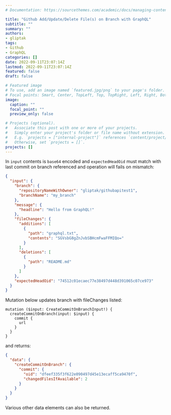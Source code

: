 ```yaml
---
# Documentation: https://sourcethemes.com/academic/docs/managing-content/

title: "Github Add/Update/Delete File(s) on Branch with GraphQL"
subtitle: ""
summary: ""
authors:
- gliptak
tags:
- Github
- GraphQL
categories: []
date: 2022-09-11T23:07:14Z
lastmod: 2022-09-11T23:07:14Z
featured: false
draft: false

# Featured image
# To use, add an image named `featured.jpg/png` to your page's folder.
# Focal points: Smart, Center, TopLeft, Top, TopRight, Left, Right, BottomLeft, Bottom, BottomRight.
image:
  caption: ""
  focal_point: ""
  preview_only: false

# Projects (optional).
#   Associate this post with one or more of your projects.
#   Simply enter your project's folder or file name without extension.
#   E.g. `projects = ["internal-project"]` references `content/project/deep-learning/index.md`.
#   Otherwise, set `projects = []`.
projects: []
---
```


In `input` contents is `base64` encoded and `expectedHeadOid` must match with last commit on branch referenced and operation will fails on mismatch:

```json
{
  "input": {
    "branch": {
      "repositoryNameWithOwner": "gliptak/githubapitest1",
      "branchName": "my_branch"
    },
    "message": {
      "headline": "Hello from GraphQL!"
    },
    "fileChanges": {
      "additions": [
        {
          "path": "graphql.txt",
          "contents": "SGVsbG8gZnJvbSBHcmFwaFFMIQo="
        }
      ],
      "deletions": [
        {
          "path": "README.md"
        }
      ]
    },
    "expectedHeadOid": "74512c01ecaec77e38497d448d391065c07ce973"
  }
}
```

Mutation below updates branch with fileChanges listed:

```
mutation ($input: CreateCommitOnBranchInput!) {
  createCommitOnBranch(input: $input) {
    commit {
      url
    }
  }
}
```

and returns:

```json
{
  "data": {
    "createCommitOnBranch": {
      "commit": {
        "oid": "dfeef335f3f622e090497d45e13ecaff5ca9470f",
        "changedFilesIfAvailable": 2
      }
    }
  }
}
```

Various other data elements can also be returned.